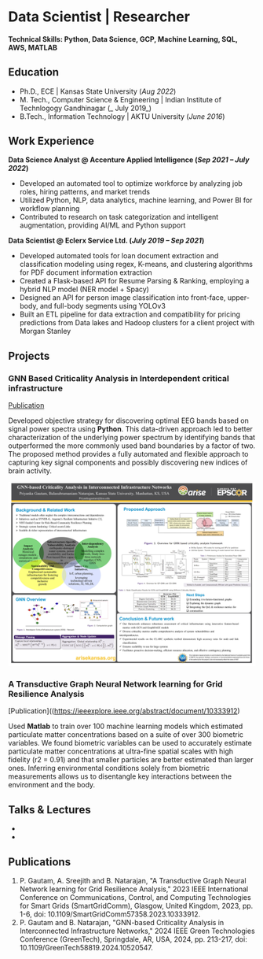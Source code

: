 # Data Scientist | Researcher 

#### Technical Skills: Python, Data Science, GCP, Machine Learning, SQL, AWS, MATLAB

## Education
- Ph.D., ECE | Kansas State University (_Aug 2022_)								       		
- M. Tech., Computer Science & Engineering	| Indian Institute of Technlogogy Gandhinagar (_ July 2019_)	 			        		
- B.Tech., Information Technology | AKTU University (_June 2016_)

## Work Experience

**Data Science Analyst @ Accenture Applied Intelligence (_Sep 2021 – July 2022_)**
- Developed an automated tool to optimize workforce by analyzing job roles, hiring patterns, and market trends
- Utilized Python, NLP, data analytics, machine learning, and Power BI for workflow planning
- Contributed to research on task categorization and intelligent augmentation, providing AI/ML and Python support

**Data Scientist @ Eclerx Service Ltd. (_July 2019 – Sep 2021_)**
- Developed automated tools for loan document extraction and classification modeling using regex, K-means, and clustering algorithms for PDF document information extraction
- Created a Flask-based API for Resume Parsing & Ranking, employing a hybrid NLP model (NER model + Spacy)
- Designed an API for person image classification into front-face, upper-body, and full-body segments using YOLOv3
- Built an ETL pipeline for data extraction and compatibility for pricing predictions from Data lakes and Hadoop clusters for a client project with Morgan Stanley

## Projects
### GNN Based Criticality Analysis in Interdependent critical infrastructure
[Publication](https://ieeexplore.ieee.org/abstract/document/10520547)

Developed objective strategy for discovering optimal EEG bands based on signal power spectra using **Python**. This data-driven approach led to better characterization of the underlying power spectrum by identifying bands that outperformed the more commonly used band boundaries by a factor of two. The proposed method provides a fully automated and flexible approach to capturing key signal components and possibly discovering new indices of brain activity.

![Poster Presentation at ARSIE EPSCore](/assets/GNN_based_criticality_analysis.jpg)

### A Transductive Graph Neural Network learning for Grid Resilience Analysis
[Publication]((https://ieeexplore.ieee.org/abstract/document/10333912)

Used **Matlab** to train over 100 machine learning models which estimated particulate matter concentrations based on a suite of over 300 biometric variables. We found biometric variables can be used to accurately estimate particulate matter concentrations at ultra-fine spatial scales with high fidelity (r2 = 0.91) and that smaller particles are better estimated than larger ones. Inferring environmental conditions solely from biometric measurements allows us to disentangle key interactions between the environment and the body.


## Talks & Lectures
- 
- 


## Publications

1. P. Gautam, A. Sreejith and B. Natarajan, "A Transductive Graph Neural Network learning for Grid Resilience Analysis," 2023 IEEE International Conference on Communications, Control, and Computing Technologies for Smart Grids (SmartGridComm), Glasgow, United Kingdom, 2023, pp. 1-6, doi: 10.1109/SmartGridComm57358.2023.10333912.
2. P. Gautam and B. Natarajan, "GNN-based Criticality Analysis in Interconnected Infrastructure Networks," 2024 IEEE Green Technologies Conference (GreenTech), Springdale, AR, USA, 2024, pp. 213-217, doi: 10.1109/GreenTech58819.2024.10520547.
